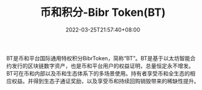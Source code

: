 ﻿---
weight: 
title: "币和积分-Bibr Token(BT)"
description: "BT是币和平台国际通用特权积分BibrToken，简称“BT”"
date: 2022-03-25T21:57:40+08:00
lastmod: 2022-03-25T16:45:40+08:00
draft: false
authors: ["Metabd"]
featuredImage: "bihejifen-bibr-tokenbt.webp"
link: ""
tags: ["数字代币","币和积分-Bibr Token(BT)"]
categories: ["navigation"]
navigation: ["数字代币"]
lightgallery: true
toc: true
pinned: false
recommend: false
recommend1: false
---
BT是币和平台国际通用特权积分BibrToken，简称“BT”。BT是基于以太坊智能合约发行的区块链数字资产，也是币和平台用户的权益证明，总量恒定永不增发。BT可在币和内部以及币和生态体系下的多场景使用。持有者享受币和全生态的相应权益。并得到生态子通证奖励，以及享受币和持续回购销毁带来的稀缺性提升。
